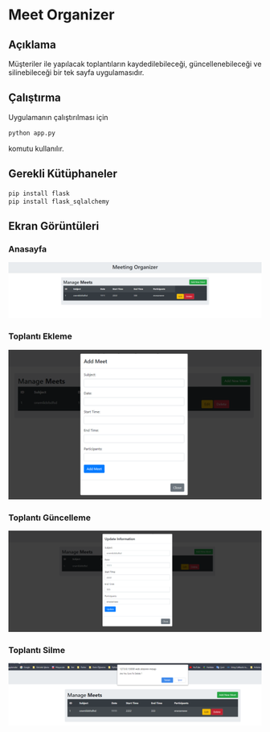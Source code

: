 # Meet Organizer

## Açıklama

Müşteriler ile yapılacak toplantıların kaydedilebileceği, güncellenebileceği ve silinebileceği bir tek sayfa uygulamasıdır.

## Çalıştırma

Uygulamanın çalıştırılması için 

```bash
python app.py
```
komutu kullanılır.

## Gerekli Kütüphaneler

```
pip install flask
pip install flask_sqlalchemy
```

## Ekran Görüntüleri

### Anasayfa

![anasayfa](/static/index.png)

### Toplantı Ekleme 

![ekleme](/static/add.png)

### Toplantı Güncelleme 

![guncelleme](/static/edit.png)

### Toplantı Silme

![silme](/static/delete.png)